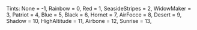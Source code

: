 Tints:
   None = -1,
    Rainbow = 0,
  Red = 1,
  SeasideStripes = 2,
   WidowMaker = 3,
   Patriot = 4,
  Blue = 5,
 Black = 6,
    Hornet = 7,
   AirFocce = 8,
 Desert = 9,
   Shadow = 10,
  HighAltitude = 11,
    Airbone = 12,
 Sunrise = 13,
